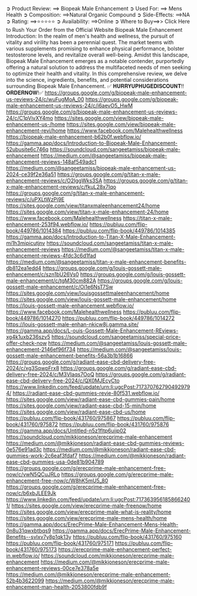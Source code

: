 ➲ Product Review: ==> Biopeak Male Enhancement
➲ Used For: ==> Mens Health
➲ Composition: ==>Natural Organic Compound
➲ Side-Effects: ==>NA
➲ Rating: ==>⭐⭐⭐⭐⭐
➲ Availability: ==>Online
➲ Where to Buy==>> Click Here to Rush Your Order from the Official Website
Biopeak Male Enhancement Introduction:
In the realm of men's health and wellness, the pursuit of vitality and virility has been a perennial quest. The market teems with various supplements promising to enhance physical performance, bolster testosterone levels, and revitalize overall well-being. Amidst this landscape, Biopeak Male Enhancement emerges as a notable contender, purportedly offering a natural solution to address the multifaceted needs of men seeking to optimize their health and vitality. In this comprehensive review, we delve into the science, ingredients, benefits, and potential considerations surrounding Biopeak Male Enhancement.
✅ 𝐇𝐔𝐑𝐑𝐘𝐔𝐏𝐇𝐔𝐆𝐄𝐃𝐈𝐒𝐂𝐎𝐔𝐍𝐓!! 𝐎𝐑𝐃𝐄𝐑𝐍𝐎𝐖!✅
https://groups.google.com/g/biopeak-male-enhancement-us-reviews-24/c/wuFugMoA_00 
https://groups.google.com/g/biopeak-male-enhancement-us-reviews-24/c/i6aevO5_HwM 
https://groups.google.com/g/biopeak-male-enhancement-us-reviews-24/c/C1pVivXY4mo 
https://sites.google.com/view/biopeak-male-enhancement-us-/home 
https://sites.google.com/view/biopeak-male-enhancement-revi/home 
https://www.facebook.com/Malehealthwellness 
https://biopeak-male-enhancement-b62b0f.webflow.io/ 
https://gamma.app/docs/Introduction-to-Biopeak-Male-Enhancement-52ubusite6c746q 
https://soundcloud.com/sangeetamiss/biopeak-male-enhancement 
https://medium.com/@sangeetamiss/biopeak-male-enhancement-reviews-148af549adc1 
https://medium.com/@sangeetamiss/biopeak-male-enhancement-us-2024-ce39f2e36a51
https://groups.google.com/g/titan-x-male-enhancement-reviews/c/O2IggWks3SA 
https://groups.google.com/g/titan-x-male-enhancement-reviews/c/fkuL28x7Iqo 
https://groups.google.com/g/titan-x-male-enhancement-reviews/c/uPXLtWzPj9E 
https://sites.google.com/view/titanxmaleenhancement24/home 
https://sites.google.com/view/titan-x-male-enhancement-24/home 
https://www.facebook.com/Malehealthwellness 
https://titan-x-male-enhancement-253f94.webflow.io/ 
https://publuu.com/flip-book/449786/1014384 
https://publuu.com/flip-book/449786/1014385 
https://gamma.app/docs/Introduction-to-Titan-X-Male-Enhancement-mi1h3mipicutjnv 
https://soundcloud.com/sangeetamiss/titan-x-male-enhancement-reviews 
https://medium.com/@sangeetamiss/titan-x-male-enhancement-reviews-4fdc3c6d1fad 
https://medium.com/@sangeetamiss/titan-x-male-enhancement-benefits-db812ea1edd4
https://groups.google.com/g/louis-gossett-male-enhancement/c/szn1bU26Vs0 
https://groups.google.com/g/louis-gossett-male-enhancement/c/tgM30cm882A 
https://groups.google.com/g/louis-gossett-male-enhancement/c/Oi1e6NsT7Sw 
https://sites.google.com/view/louisgossettmaleenhancement/home 
https://sites.google.com/view/louis-gossett-male-enhancement/home 
https://louis-gossett-male-enhancement.webflow.io/ 
https://www.facebook.com/Malehealthwellness 
https://publuu.com/flip-book/449786/1014270 
https://publuu.com/flip-book/449786/1014272 
https://louis-gossett-male-enhan-nkicw8j.gamma.site/ 
https://gamma.app/docs/L-ouis-Gossett-Male-Enhancement-REviews-xg4k1uxb236szv5 
https://soundcloud.com/sangeetamiss/special-price-offer-check-now 
https://medium.com/@sangeetamiss/louis-gossett-male-enhancement-2146ef96f734 
https://medium.com/@sangeetamiss/louis-gossett-male-enhancement-benefits-56a3b1b16866
https://groups.google.com/g/radiant-ease-cbd-delivery-free-2024/c/xg3SqwpFrx8 
https://groups.google.com/g/radiant-ease-cbd-delivery-free-2024/c/M3VIaqs7OoQ 
https://groups.google.com/g/radiant-ease-cbd-delivery-free-2024/c/QX0MJEcyCto 
https://www.linkedin.com/feed/update/urn:li:ugcPost:7173707627904929794/ 
https://radiant-ease-cbd-gummies-revie-80f531.webflow.io/ 
https://sites.google.com/view/radiant-ease-cbd-gummies-pain/home 
https://sites.google.com/view/radiant-ease-cbd-15-min/home 
https://sites.google.com/view/radiant-ease-cbd-us/home 
https://publuu.com/flip-book/431760/975867 
https://publuu.com/flip-book/431760/975872 
https://publuu.com/flip-book/431760/975876 
https://gamma.app/docs/Untitled-n5z1fltp6uiip02 
https://soundcloud.com/mikkjoneson/erecprime-male-enhancement 
https://medium.com/@mikkjoneson/radiant-ease-cbd-gummies-reviews-0e576e91ad3c 
https://medium.com/@mikkjoneson/radiant-ease-cbd-gummies-work-2c6eaf3fdaf7 
https://medium.com/@mikkjoneson/radiant-ease-cbd-gummies-usa-0de81b904789 
https://groups.google.com/g/erecprime-male-enhancement-free-now/c/vwN5QCuJRLo 
https://groups.google.com/g/erecprime-male-enhancement-free-now/c/W8hK5mU5_80 
https://groups.google.com/g/erecprime-male-enhancement-free-now/c/b6xbJLEE9Jk 
https://www.linkedin.com/feed/update/urn:li:ugcPost:7173639561858662401/ 
https://sites.google.com/view/erecprime-male-freenow/home 
https://sites.google.com/view/erecprime-male-what-is-reality/home 
https://sites.google.com/view/erecprime-male-mens-health/home 
https://gamma.app/docs/ErecPrime-Male-Enhancement-Mens-Health-0n8u31qwxbtbqs9 
https://gamma.app/docs/ErecPrime-Male-Enhancement-Benefits--svlxv7y8p1qk13y 
https://publuu.com/flip-book/431760/975160 
https://publuu.com/flip-book/431760/975171 
https://publuu.com/flip-book/431760/975173 
https://erecprime-male-enhancement-perfect-in.webflow.io/ 
https://soundcloud.com/mikkjoneson/erecprime-male-enhancement 
https://medium.com/@mikkjoneson/erecprime-male-enhancement-reviews-00ce7e378a5e 
https://medium.com/@mikkjoneson/erecprime-male-enhancement-52b4b3622099 
https://medium.com/@mikkjoneson/erecprime-male-enhancement-man-health-2053800fdb9f 

